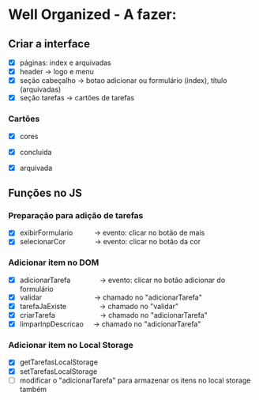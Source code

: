 # Well Organized - A fazer:

## Criar a interface
- [x] páginas: index e arquivadas
- [x] header           -> logo e menu
- [x] seção cabeçalho  -> botao adicionar ou formulário (index), título (arquivadas)
- [x] seção tarefas    -> cartões de tarefas

### Cartões
- [x] cores
- [x] concluida
- [x] arquivada

  
## Funções no JS
### Preparação para adição de tarefas
- [x] exibirFormulario          &nbsp; &nbsp; &nbsp; &nbsp; &nbsp; -> evento: clicar no botão de mais
- [x] selecionarCor             &nbsp; &nbsp; &nbsp; &nbsp; &nbsp; &nbsp; &nbsp; -> evento: clicar no botão da cor

### Adicionar item no DOM
- [x] adicionarTarefa             &nbsp; &nbsp; &nbsp; &nbsp; &nbsp; &nbsp; &nbsp; -> evento: clicar no botão adicionar do formulário
- [x] validar                   &nbsp; &nbsp; &nbsp; &nbsp; &nbsp; &nbsp; &nbsp; &nbsp; &nbsp; &nbsp; &nbsp; &nbsp; &nbsp; -> chamado no "adicionarTarefa"
- [x] tarefaJaExiste              &nbsp; &nbsp; &nbsp; &nbsp; &nbsp; &nbsp; &nbsp; &nbsp; -> chamado no "validar"
- [x] criarTarefa                 &nbsp; &nbsp; &nbsp; &nbsp; &nbsp; &nbsp; &nbsp; &nbsp; &nbsp; &nbsp; &nbsp; -> chamado no "adicionarTarefa"
- [x] limparInpDescricao        &nbsp; &nbsp; -> chamado no "adicionarTarefa"

### Adicionar item no Local Storage
- [x] getTarefasLocalStorage
- [x] setTarefasLocalStorage
- [ ] modificar o "adicionarTarefa" para armazenar os itens no local storage também
